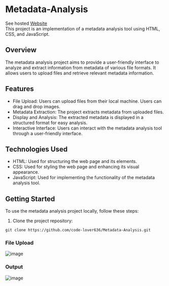 # Metadata-Analysis
See hosted [Website](https://code-lover636.github.io/Metadata-Analysis/) <br>
This project is an implementation of a metadata analysis tool using HTML, CSS, and JavaScript.

## Overview

The metadata analysis project aims to provide a user-friendly interface to analyze and extract information from metadata of various file formats. It allows users to upload files and retrieve relevant metadata information.

## Features

- File Upload: Users can upload files from their local machine. Users can drag and drop images.
- Metadata Extraction: The project extracts metadata from uploaded files.
- Display and Analysis: The extracted metadata is displayed in a structured format for easy analysis.
- Interactive Interface: Users can interact with the metadata analysis tool through a user-friendly interface.

## Technologies Used

- HTML: Used for structuring the web page and its elements.
- CSS: Used for styling the web page and enhancing its visual appearance.
- JavaScript: Used for implementing the functionality of the metadata analysis tool.

## Getting Started

To use the metadata analysis project locally, follow these steps:

1. Clone the project repository:

```
git clone https://github.com/code-lover636/Metadata-Analysis.git
```
### File Upload
![image](https://github.com/code-lover636/Metadata-Analysis/assets/77882744/8f0b3da2-f5d0-42d7-a887-a6ebead418a8)
### Output
![image](https://github.com/code-lover636/Metadata-Analysis/assets/77882744/5ba33220-3ff9-4135-96c6-5198e86694c2)


